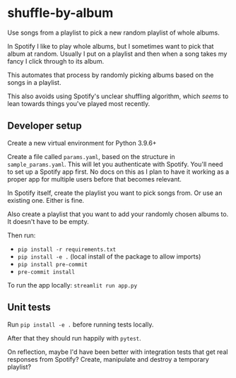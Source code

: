 # shuffle-by-album
Use songs from a playlist to pick a new random playlist of whole albums.

In Spotify I like to play whole albums, but I sometimes want to pick that album at random. Usually I put on a playlist and then when a song takes my fancy I click through to its album.

This automates that process by randomly picking albums based on the songs in a playlist.

This also avoids using Spotify's unclear shuffling algorithm, which *seems* to lean towards things you've played most recently.

## Developer setup

Create a new virtual environment for Python 3.9.6+

Create a file called `params.yaml`, based on the structure in `sample_params.yaml`. This will let you authenticate with Spotify. You'll need to set up a Spotify app first. No docs on this as I plan to have it working as a proper app for multiple users before that becomes relevant.

In Spotify itself, create the playlist you want to pick songs from. Or use an existing one. Either is fine.

Also create a playlist that you want to add your randomly chosen albums to. It doesn't have to be empty.

Then run:

- `pip install -r requirements.txt`
- `pip install -e .` (local install of the package to allow imports)
- `pip install pre-commit`
- `pre-commit install`

To run the app locally: `streamlit run app.py`

## Unit tests

Run `pip install -e .` before running tests locally.

After that they should run happily with `pytest`.

On reflection, maybe I'd have been better with integration tests that get real responses from Spotify? Create, manipulate and destroy a temporary playlist?
